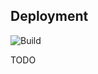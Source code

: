 ## Deployment

![Build](https://github.com/cryptic-game/java-backend-dev/workflows/Cryptic%20Backend%20Build/badge.svg?branch=master)

TODO
